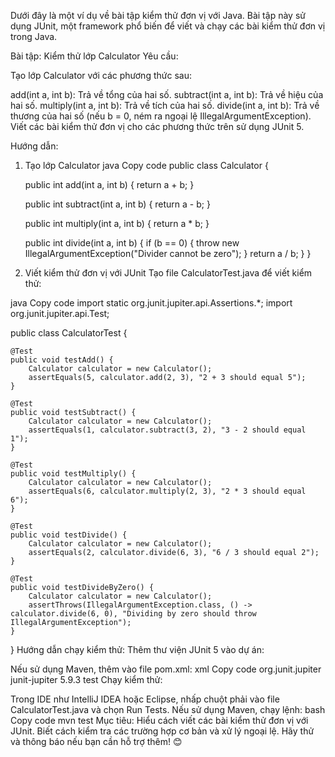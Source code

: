 Dưới đây là một ví dụ về bài tập kiểm thử đơn vị với Java. Bài tập này sử dụng JUnit, một framework phổ biến để viết và chạy các bài kiểm thử đơn vị trong Java.

Bài tập: Kiểm thử lớp Calculator
Yêu cầu:

Tạo lớp Calculator với các phương thức sau:

add(int a, int b): Trả về tổng của hai số.
subtract(int a, int b): Trả về hiệu của hai số.
multiply(int a, int b): Trả về tích của hai số.
divide(int a, int b): Trả về thương của hai số (nếu b = 0, ném ra ngoại lệ IllegalArgumentException).
Viết các bài kiểm thử đơn vị cho các phương thức trên sử dụng JUnit 5.

Hướng dẫn:
1. Tạo lớp Calculator
java
Copy code
public class Calculator {

    public int add(int a, int b) {
        return a + b;
    }

    public int subtract(int a, int b) {
        return a - b;
    }

    public int multiply(int a, int b) {
        return a * b;
    }

    public int divide(int a, int b) {
        if (b == 0) {
            throw new IllegalArgumentException("Divider cannot be zero");
        }
        return a / b;
    }
}
2. Viết kiểm thử đơn vị với JUnit
Tạo file CalculatorTest.java để viết kiểm thử:

java
Copy code
import static org.junit.jupiter.api.Assertions.*;
import org.junit.jupiter.api.Test;

public class CalculatorTest {

    @Test
    public void testAdd() {
        Calculator calculator = new Calculator();
        assertEquals(5, calculator.add(2, 3), "2 + 3 should equal 5");
    }

    @Test
    public void testSubtract() {
        Calculator calculator = new Calculator();
        assertEquals(1, calculator.subtract(3, 2), "3 - 2 should equal 1");
    }

    @Test
    public void testMultiply() {
        Calculator calculator = new Calculator();
        assertEquals(6, calculator.multiply(2, 3), "2 * 3 should equal 6");
    }

    @Test
    public void testDivide() {
        Calculator calculator = new Calculator();
        assertEquals(2, calculator.divide(6, 3), "6 / 3 should equal 2");
    }

    @Test
    public void testDivideByZero() {
        Calculator calculator = new Calculator();
        assertThrows(IllegalArgumentException.class, () -> calculator.divide(6, 0), "Dividing by zero should throw IllegalArgumentException");
    }
}
Hướng dẫn chạy kiểm thử:
Thêm thư viện JUnit 5 vào dự án:

Nếu sử dụng Maven, thêm vào file pom.xml:
xml
Copy code
<dependency>
    <groupId>org.junit.jupiter</groupId>
    <artifactId>junit-jupiter</artifactId>
    <version>5.9.3</version>
    <scope>test</scope>
</dependency>
Chạy kiểm thử:

Trong IDE như IntelliJ IDEA hoặc Eclipse, nhấp chuột phải vào file CalculatorTest.java và chọn Run Tests.
Nếu sử dụng Maven, chạy lệnh:
bash
Copy code
mvn test
Mục tiêu:
Hiểu cách viết các bài kiểm thử đơn vị với JUnit.
Biết cách kiểm tra các trường hợp cơ bản và xử lý ngoại lệ.
Hãy thử và thông báo nếu bạn cần hỗ trợ thêm! 😊
